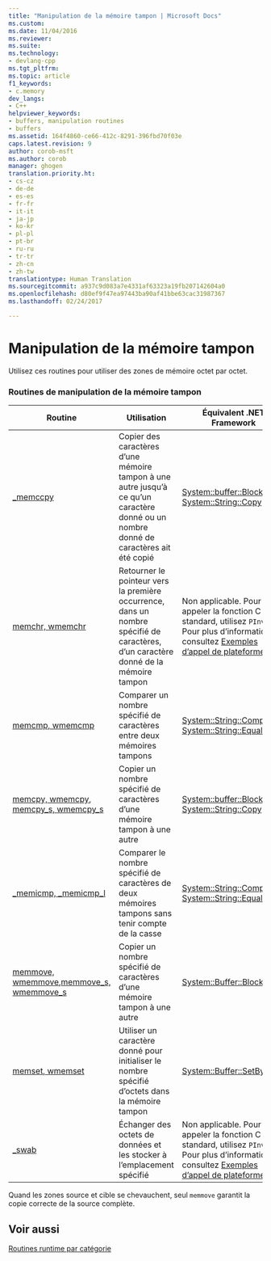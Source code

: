 ```yaml
---
title: "Manipulation de la mémoire tampon | Microsoft Docs"
ms.custom: 
ms.date: 11/04/2016
ms.reviewer: 
ms.suite: 
ms.technology:
- devlang-cpp
ms.tgt_pltfrm: 
ms.topic: article
f1_keywords:
- c.memory
dev_langs:
- C++
helpviewer_keywords:
- buffers, manipulation routines
- buffers
ms.assetid: 164f4860-ce66-412c-8291-396fbd70f03e
caps.latest.revision: 9
author: corob-msft
ms.author: corob
manager: ghogen
translation.priority.ht:
- cs-cz
- de-de
- es-es
- fr-fr
- it-it
- ja-jp
- ko-kr
- pl-pl
- pt-br
- ru-ru
- tr-tr
- zh-cn
- zh-tw
translationtype: Human Translation
ms.sourcegitcommit: a937c9d083a7e4331af63323a19fb207142604a0
ms.openlocfilehash: d80ef9f47ea97443ba90af41bbe63cac31987367
ms.lasthandoff: 02/24/2017

---
```

# <a name="buffer-manipulation"></a>Manipulation de la mémoire tampon
Utilisez ces routines pour utiliser des zones de mémoire octet par octet.  
  
### <a name="buffer-manipulation-routines"></a>Routines de manipulation de la mémoire tampon  
  
|Routine|Utilisation|Équivalent .NET Framework|  
|-------------|---------|-------------------------------|  
|[_memccpy](../c-runtime-library/reference/memccpy.md)|Copier des caractères d’une mémoire tampon à une autre jusqu’à ce qu’un caractère donné ou un nombre donné de caractères ait été copié|[System::buffer::BlockCopy](https://msdn.microsoft.com/en-us/library/system.buffer.blockcopy.aspx), [System::String::Copy](https://msdn.microsoft.com/en-us/library/system.string.copy.aspx)|  
|[memchr, wmemchr](../c-runtime-library/reference/memchr-wmemchr.md)|Retourner le pointeur vers la première occurrence, dans un nombre spécifié de caractères, d’un caractère donné de la mémoire tampon|Non applicable. Pour appeler la fonction C standard, utilisez `PInvoke`. Pour plus d’informations, consultez [Exemples d’appel de plateforme](http://msdn.microsoft.com/Library/15926806-f0b7-487e-93a6-4e9367ec689f).|  
|[memcmp, wmemcmp](../c-runtime-library/reference/memcmp-wmemcmp.md)|Comparer un nombre spécifié de caractères entre deux mémoires tampons|[System::String::Compare](https://msdn.microsoft.com/en-us/library/system.string.compare.aspx), [System::String::Equals](https://msdn.microsoft.com/en-us/library/system.string.equals.aspx)|  
|[memcpy, wmemcpy](../c-runtime-library/reference/memcpy-wmemcpy.md), [memcpy_s, wmemcpy_s](../c-runtime-library/reference/memcpy-s-wmemcpy-s.md)|Copier un nombre spécifié de caractères d’une mémoire tampon à une autre|[System::buffer::BlockCopy](https://msdn.microsoft.com/en-us/library/system.buffer.blockcopy.aspx), [System::String::Copy](https://msdn.microsoft.com/en-us/library/system.string.copy.aspx)|  
|[_memicmp, _memicmp_l](../c-runtime-library/reference/memicmp-memicmp-l.md)|Comparer le nombre spécifié de caractères de deux mémoires tampons sans tenir compte de la casse|[System::String::Compare](https://msdn.microsoft.com/en-us/library/system.string.compare.aspx), [System::String::Equals](https://msdn.microsoft.com/en-us/library/system.string.equals.aspx)|  
|[memmove, wmemmove](../c-runtime-library/reference/memmove-wmemmove.md),[memmove_s, wmemmove_s](../c-runtime-library/reference/memmove-s-wmemmove-s.md)|Copier un nombre spécifié de caractères d’une mémoire tampon à une autre|[System::Buffer::BlockCopy](https://msdn.microsoft.com/en-us/library/system.buffer.blockcopy.aspx)|  
|[memset, wmemset](../c-runtime-library/reference/memset-wmemset.md)|Utiliser un caractère donné pour initialiser le nombre spécifié d’octets dans la mémoire tampon|[System::Buffer::SetByte](https://msdn.microsoft.com/en-us/library/system.buffer.setbyte.aspx)|  
|[_swab](../c-runtime-library/reference/swab.md)|Échanger des octets de données et les stocker à l’emplacement spécifié|Non applicable. Pour appeler la fonction C standard, utilisez `PInvoke`. Pour plus d’informations, consultez [Exemples d’appel de plateforme](http://msdn.microsoft.com/Library/15926806-f0b7-487e-93a6-4e9367ec689f).|  
  
 Quand les zones source et cible se chevauchent, seul `memmove` garantit la copie correcte de la source complète.  
  
## <a name="see-also"></a>Voir aussi  
 [Routines runtime par catégorie](../c-runtime-library/run-time-routines-by-category.md)
